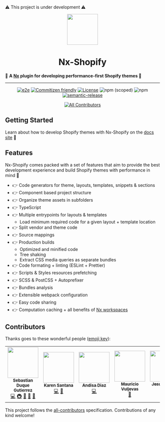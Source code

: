 ⚠️ This project is under development ⚠️

<p align="center">

<img src="https://raw.githubusercontent.com/nrwl/nx/master/images/nx-logo.png" height="100">

</p>
<h1 align="center">
  Nx-Shopify
</h1>

🔎 **A [Nx](https://nx.dev) plugin for developing performance-first Shopify themes 🚀**

<hr />

<div align="center">

[![e2e](https://github.com/trafilea/nx-shopify/actions/workflows/e2e.yml/badge.svg)](https://github.com/trafilea/nx-shopify/actions/workflows/e2e.yml)
[![Commitizen friendly](https://img.shields.io/badge/commitizen-friendly-brightgreen.svg)](http://commitizen.github.io/cz-cli/)
[![License](https://img.shields.io/github/license/trafilea/nx-shopify)](https://github.com/trafilea/nx-shopify/blob/master/LICENSE)
![npm (scoped)](https://img.shields.io/npm/v/@trafilea/nx-shopify)
![npm](https://img.shields.io/npm/dt/@trafilea/nx-shopify)
[![semantic-release](https://img.shields.io/badge/%20%20%F0%9F%93%A6%F0%9F%9A%80-semantic--release-e10079.svg)](https://github.com/semantic-release/semantic-release)

<!-- ALL-CONTRIBUTORS-BADGE:START - Do not remove or modify this section -->

[![All Contributors](https://img.shields.io/badge/all_contributors-6-orange.svg?style=flat-square)](#contributors-)

<!-- ALL-CONTRIBUTORS-BADGE:END -->
</div>

## Getting Started

Learn about how to develop Shopify themes with Nx-Shopify on the [docs site](https://trafilea.github.io/nx-shopify/) 👀

## Features

Nx-Shopify comes packed with a set of features that aim to provide the best development experience and build Shopify themes with performance in mind 🚀

- 👉 Code generators for theme, layouts, templates, snippets & sections
- 👉 Component based project structure
- 👉 Organize theme assets in subfolders
- 👉 TypeScript
- 👉 Multiple entrypoints for layouts & templates
  - Load minimum required code for a given layout + template location
- 👉 Split vendor and theme code
- 👉 Source mappings
- 👉 Production builds
  - Optimized and minified code
  - Tree shaking
  - Extract CSS media queries as separate bundles
- 👉 Code formating + linting (ESLint + Prettier)
- 👉 Scripts & Styles resources prefetching
- 👉 SCSS & PostCSS + Autoprefixer
- 👉 Bundles analysis
- 👉 Extensible webpack configuration
- 👉 Easy code sharing
- 👉 Computation caching + all benefits of [Nx workspaces](https://nx.dev/latest/angular/getting-started/resources)

## Contributors

Thanks goes to these wonderful people ([emoji key](https://github.com/kentcdodds/all-contributors#emoji-key)):

<!-- ALL-CONTRIBUTORS-LIST:START - Do not remove or modify this section -->
<!-- prettier-ignore-start -->
<!-- markdownlint-disable -->
<table>
  <tr>
    <td align="center"><a href="https://sebastiandg7.github.io/"><img src="https://avatars0.githubusercontent.com/u/13395979?v=4?s=100" width="100px;" alt=""/><br /><sub><b>Sebastian Duque Gutierrez</b></sub></a><br /><a href="https://github.com/trafilea/nx-shopify/commits?author=sebastiandg7" title="Code">💻</a> <a href="#infra-sebastiandg7" title="Infrastructure (Hosting, Build-Tools, etc)">🚇</a> <a href="#ideas-sebastiandg7" title="Ideas, Planning, & Feedback">🤔</a> <a href="#blog-sebastiandg7" title="Blogposts">📝</a> <a href="https://github.com/trafilea/nx-shopify/commits?author=sebastiandg7" title="Documentation">📖</a></td>
    <td align="center"><a href="https://www.karensantana.co/"><img src="https://avatars1.githubusercontent.com/u/2827260?v=4?s=100" width="100px;" alt=""/><br /><sub><b>Karen Santana</b></sub></a><br /><a href="https://github.com/trafilea/nx-shopify/commits?author=karensantana" title="Code">💻</a> <a href="#ideas-karensantana" title="Ideas, Planning, & Feedback">🤔</a></td>
    <td align="center"><a href="https://github.com/andisadiazl"><img src="https://avatars1.githubusercontent.com/u/31493497?v=4?s=100" width="100px;" alt=""/><br /><sub><b>Andisa Diaz</b></sub></a><br /><a href="https://github.com/trafilea/nx-shopify/commits?author=andisadiazl" title="Code">💻</a></td>
    <td align="center"><a href="https://www.mvuljevas.com/"><img src="https://avatars1.githubusercontent.com/u/14046897?v=4?s=100" width="100px;" alt=""/><br /><sub><b>Mauricio Vuljevas</b></sub></a><br /><a href="#ideas-mvuljevas" title="Ideas, Planning, & Feedback">🤔</a></td>
    <td align="center"><a href="https://github.com/jsalinasvela"><img src="https://avatars2.githubusercontent.com/u/28662284?v=4?s=100" width="100px;" alt=""/><br /><sub><b>Jesus Salinas Vela</b></sub></a><br /><a href="#ideas-jsalinasvela" title="Ideas, Planning, & Feedback">🤔</a> <a href="#projectManagement-jsalinasvela" title="Project Management">📆</a></td>
    <td align="center"><a href="https://github.com/sophiecarreras"><img src="https://avatars0.githubusercontent.com/u/49928680?v=4?s=100" width="100px;" alt=""/><br /><sub><b>Sophie</b></sub></a><br /><a href="#projectManagement-sophiecarreras" title="Project Management">📆</a></td>
  </tr>
</table>

<!-- markdownlint-restore -->
<!-- prettier-ignore-end -->

<!-- ALL-CONTRIBUTORS-LIST:END -->

This project follows the [all-contributors](https://github.com/kentcdodds/all-contributors) specification. Contributions of any kind welcome!
